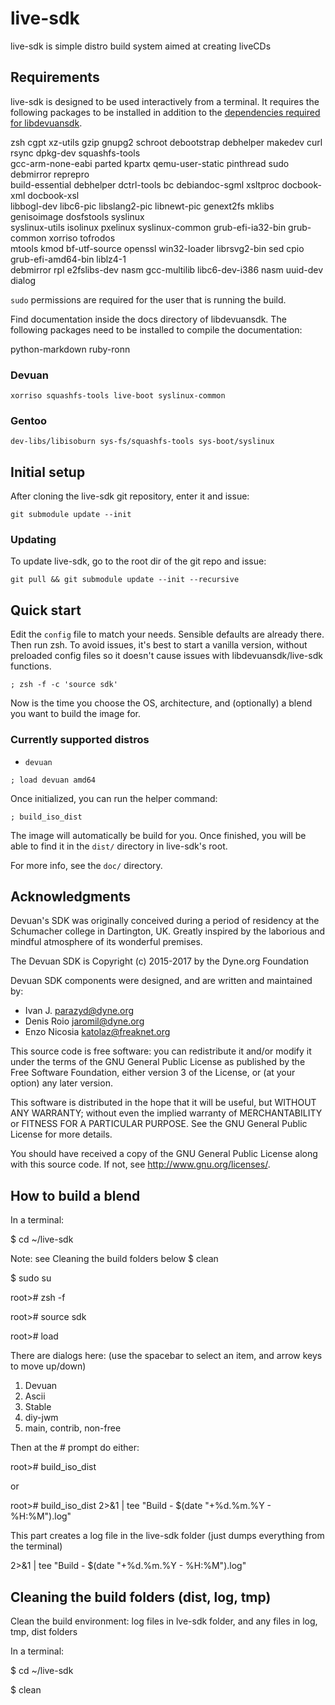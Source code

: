 live-sdk
========

live-sdk is simple distro build system aimed at creating liveCDs

## Requirements

live-sdk is designed to be used interactively from a terminal.
It requires the following packages to be installed in addition to the
[dependencies required for libdevuansdk](https://github.com/dyne/libdevuansdk/blob/master/README.md#requirements).

zsh cgpt xz-utils gzip gnupg2 schroot debootstrap debhelper makedev curl rsync dpkg-dev squashfs-tools \
gcc-arm-none-eabi parted kpartx qemu-user-static pinthread sudo debmirror reprepro  \
build-essential debhelper dctrl-tools bc debiandoc-sgml xsltproc docbook-xml docbook-xsl \
libbogl-dev libc6-pic libslang2-pic libnewt-pic genext2fs mklibs genisoimage dosfstools syslinux \
syslinux-utils isolinux pxelinux syslinux-common grub-efi-ia32-bin grub-common xorriso tofrodos \
mtools kmod bf-utf-source openssl win32-loader librsvg2-bin sed cpio grub-efi-amd64-bin liblz4-1 \
debmirror rpl e2fslibs-dev nasm gcc-multilib libc6-dev-i386 nasm uuid-dev dialog

`sudo` permissions are required for the user that is running the build.

Find documentation inside the docs directory of libdevuansdk. The 
following packages need to be installed to compile the documentation:

python-markdown ruby-ronn


### Devuan

```
xorriso squashfs-tools live-boot syslinux-common
```

### Gentoo

```
dev-libs/libisoburn sys-fs/squashfs-tools sys-boot/syslinux
```

## Initial setup

After cloning the live-sdk git repository, enter it and issue:

```
git submodule update --init
```

### Updating

To update live-sdk, go to the root dir of the git repo and issue:

```
git pull && git submodule update --init --recursive
```

## Quick start

Edit the `config` file to match your needs. Sensible defaults are
already there. Then run zsh. To avoid issues, it's best to start a
vanilla version, without preloaded config files so it doesn't cause
issues with libdevuansdk/live-sdk functions.

```
; zsh -f -c 'source sdk'
```

Now is the time you choose the OS, architecture, and (optionally) a
blend you want to build the image for.

### Currently supported distros

* `devuan`

```
; load devuan amd64
```

Once initialized, you can run the helper command:

```
; build_iso_dist
```

The image will automatically be build for you. Once finished, you will be
able to find it in the `dist/` directory in live-sdk's root.

For more info, see the `doc/` directory.

## Acknowledgments

Devuan's SDK was originally conceived during a period of residency at the
Schumacher college in Dartington, UK. Greatly inspired by the laborious and
mindful atmosphere of its wonderful premises.

The Devuan SDK is Copyright (c) 2015-2017 by the Dyne.org Foundation

Devuan SDK components were designed, and are written and maintained by:

- Ivan J. <parazyd@dyne.org>
- Denis Roio <jaromil@dyne.org>
- Enzo Nicosia <katolaz@freaknet.org>

This source code is free software: you can redistribute it and/or modify it
under the terms of the GNU General Public License as published by the Free
Software Foundation, either version 3 of the License, or (at your option)
any later version.

This software is distributed in the hope that it will be useful, but
WITHOUT ANY WARRANTY; without even the implied warranty of MERCHANTABILITY
or FITNESS FOR A PARTICULAR PURPOSE. See the GNU General Public License for
more details.

You should have received a copy of the GNU General Public License along
with this source code. If not, see <http://www.gnu.org/licenses/>.


## How to build a blend

In a terminal: 

$ cd ~/live-sdk

Note: see Cleaning the build folders below
$ clean

$ sudo su

root># zsh -f

root># source sdk

root># load

There are dialogs here: (use the spacebar to select an item, and arrow keys to move up/down)

1. Devuan
2. Ascii
3. Stable
4. diy-jwm
5. main, contrib, non-free

Then at the # prompt do either:

root># build_iso_dist

or

root># build_iso_dist 2>&1 | tee "Build - $(date "+%d.%m.%Y - %H:%M").log"

This part creates a log file in the live-sdk folder (just dumps everything from the terminal)

2>&1 | tee "Build - $(date "+%d.%m.%Y - %H:%M").log"


## Cleaning the build folders (dist, log, tmp)
Clean the build environment: log files in lve-sdk folder, and any files in log, tmp, dist folders

In a terminal: 

$ cd ~/live-sdk

$ clean



